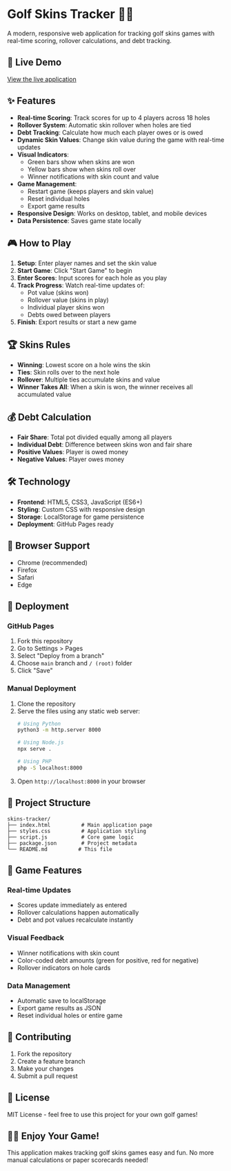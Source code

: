 # Golf Skins Tracker 🏌️‍♂️

A modern, responsive web application for tracking golf skins games with real-time scoring, rollover calculations, and debt tracking.

## 🚀 Live Demo

[View the live application](https://your-username.github.io/skins-tracker)

## ✨ Features

- **Real-time Scoring**: Track scores for up to 4 players across 18 holes
- **Rollover System**: Automatic skin rollover when holes are tied
- **Debt Tracking**: Calculate how much each player owes or is owed
- **Dynamic Skin Values**: Change skin value during the game with real-time updates
- **Visual Indicators**: 
  - Green bars show when skins are won
  - Yellow bars show when skins roll over
  - Winner notifications with skin count and value
- **Game Management**:
  - Restart game (keeps players and skin value)
  - Reset individual holes
  - Export game results
- **Responsive Design**: Works on desktop, tablet, and mobile devices
- **Data Persistence**: Saves game state locally

## 🎮 How to Play

1. **Setup**: Enter player names and set the skin value
2. **Start Game**: Click "Start Game" to begin
3. **Enter Scores**: Input scores for each hole as you play
4. **Track Progress**: Watch real-time updates of:
   - Pot value (skins won)
   - Rollover value (skins in play)
   - Individual player skins won
   - Debts owed between players
5. **Finish**: Export results or start a new game

## 🏆 Skins Rules

- **Winning**: Lowest score on a hole wins the skin
- **Ties**: Skin rolls over to the next hole
- **Rollover**: Multiple ties accumulate skins and value
- **Winner Takes All**: When a skin is won, the winner receives all accumulated value

## 💰 Debt Calculation

- **Fair Share**: Total pot divided equally among all players
- **Individual Debt**: Difference between skins won and fair share
- **Positive Values**: Player is owed money
- **Negative Values**: Player owes money

## 🛠️ Technology

- **Frontend**: HTML5, CSS3, JavaScript (ES6+)
- **Styling**: Custom CSS with responsive design
- **Storage**: LocalStorage for game persistence
- **Deployment**: GitHub Pages ready

## 📱 Browser Support

- Chrome (recommended)
- Firefox
- Safari
- Edge

## 🚀 Deployment

### GitHub Pages

1. Fork this repository
2. Go to Settings > Pages
3. Select "Deploy from a branch"
4. Choose `main` branch and `/ (root)` folder
5. Click "Save"

### Manual Deployment

1. Clone the repository
2. Serve the files using any static web server:
   ```bash
   # Using Python
   python3 -m http.server 8000
   
   # Using Node.js
   npx serve .
   
   # Using PHP
   php -S localhost:8000
   ```
3. Open `http://localhost:8000` in your browser

## 📁 Project Structure

```
skins-tracker/
├── index.html          # Main application page
├── styles.css          # Application styling
├── script.js           # Core game logic
├── package.json        # Project metadata
└── README.md          # This file
```

## 🎯 Game Features

### Real-time Updates
- Scores update immediately as entered
- Rollover calculations happen automatically
- Debt and pot values recalculate instantly

### Visual Feedback
- Winner notifications with skin count
- Color-coded debt amounts (green for positive, red for negative)
- Rollover indicators on hole cards

### Data Management
- Automatic save to localStorage
- Export game results as JSON
- Reset individual holes or entire game

## 🤝 Contributing

1. Fork the repository
2. Create a feature branch
3. Make your changes
4. Submit a pull request

## 📄 License

MIT License - feel free to use this project for your own golf games!

## 🏌️‍♂️ Enjoy Your Game!

This application makes tracking golf skins games easy and fun. No more manual calculations or paper scorecards needed! 